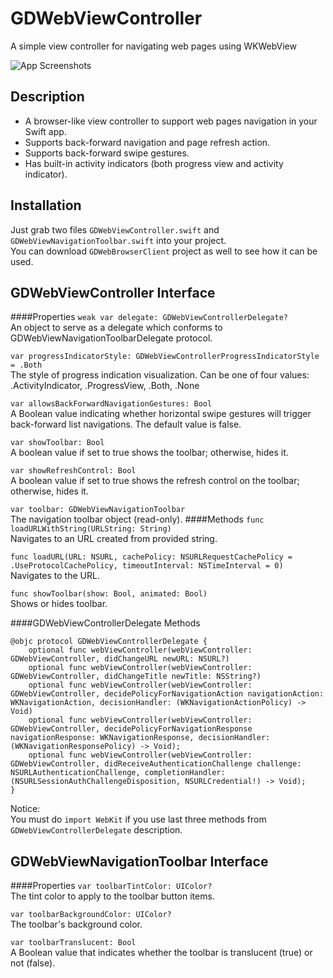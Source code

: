 GDWebViewController
===================

A simple view controller for navigating web pages using WKWebView

![App Screenshots](https://cloud.githubusercontent.com/assets/3193877/5335431/6512a96c-7e5e-11e4-9631-2b7eb8e49657.gif)

## Description
- A browser-like view controller to support web pages navigation in your Swift app.
- Supports back-forward navigation and page refresh action.
- Supports back-forward swipe gestures.
- Has built-in activity indicators (both progress view and activity indicator).

## Installation
Just grab two files `GDWebViewController.swift` and `GDWebViewNavigationToolbar.swift` into your project.<br />
You can download `GDWebBrowserClient` project as well to see how it can be used.

## GDWebViewController Interface
####Properties
`weak var delegate: GDWebViewControllerDelegate?`<br />
An object to serve as a delegate which conforms to GDWebViewNavigationToolbarDelegate protocol.

`var progressIndicatorStyle: GDWebViewControllerProgressIndicatorStyle = .Both`<br />
The style of progress indication visualization. Can be one of four values: .ActivityIndicator, .ProgressView, .Both, .None

`var allowsBackForwardNavigationGestures: Bool`<br />
A Boolean value indicating whether horizontal swipe gestures will trigger back-forward list navigations. The default value is false.

`var showToolbar: Bool`<br />
A boolean value if set to true shows the toolbar; otherwise, hides it.

`var showRefreshControl: Bool`<br />
A boolean value if set to true shows the refresh control on the toolbar; otherwise, hides it.

`var toolbar: GDWebViewNavigationToolbar`<br />
The navigation toolbar object (read-only).
####Methods
`func loadURLWithString(URLString: String)`<br />
Navigates to an URL created from provided string.

`func loadURL(URL: NSURL, cachePolicy: NSURLRequestCachePolicy = .UseProtocolCachePolicy, timeoutInterval: NSTimeInterval = 0)`<br />
Navigates to the URL.

`func showToolbar(show: Bool, animated: Bool)`<br />
Shows or hides toolbar.

####GDWebViewControllerDelegate Methods
```
@objc protocol GDWebViewControllerDelegate {
    optional func webViewController(webViewController: GDWebViewController, didChangeURL newURL: NSURL?)
    optional func webViewController(webViewController: GDWebViewController, didChangeTitle newTitle: NSString?)
    optional func webViewController(webViewController: GDWebViewController, decidePolicyForNavigationAction navigationAction: WKNavigationAction, decisionHandler: (WKNavigationActionPolicy) -> Void)
    optional func webViewController(webViewController: GDWebViewController, decidePolicyForNavigationResponse navigationResponse: WKNavigationResponse, decisionHandler: (WKNavigationResponsePolicy) -> Void);
    optional func webViewController(webViewController: GDWebViewController, didReceiveAuthenticationChallenge challenge: NSURLAuthenticationChallenge, completionHandler: (NSURLSessionAuthChallengeDisposition, NSURLCredential!) -> Void);
}
```

Notice:<br />
You must do `import WebKit` if you use last three methods from `GDWebViewControllerDelegate` description.

## GDWebViewNavigationToolbar Interface
####Properties
`var toolbarTintColor: UIColor?`<br />
The tint color to apply to the toolbar button items.

`var toolbarBackgroundColor: UIColor?`<br />
The toolbar's background color.

`var toolbarTranslucent: Bool`<br />
A Boolean value that indicates whether the toolbar is translucent (true) or not (false).
